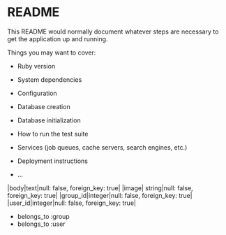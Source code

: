# README

This README would normally document whatever steps are necessary to get the
application up and running.

Things you may want to cover:

* Ruby version

* System dependencies

* Configuration

* Database creation

* Database initialization

* How to run the test suite

* Services (job queues, cache servers, search engines, etc.)

* Deployment instructions

* ...


|body|text|null: false, foreign_key: true|
|image| string|null: false, foreign_key: true|
|group_id|integer|null: false, foreign_key: true|
|user_id|integer|null: false, foreign_key: true|

- belongs_to :group
- belongs_to :user
